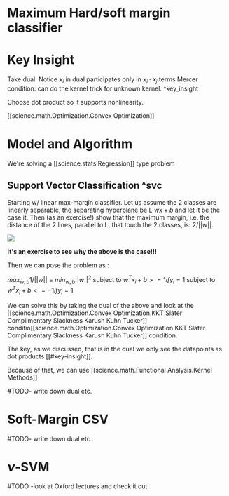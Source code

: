 
# Maximum Hard/soft margin classifier 

# Key Insight
Take dual. Notice $x_i$ in dual participates only in $x_i\cdot x_j$ terms 
Mercer condition:  can do the kernel trick for unknown kernel. ^key_insight

Choose dot product so it supports nonlinearity.


[[science.math.Optimization.Convex Optimization]]

# Model and Algorithm

We're solving a [[science.stats.Regression]] type problem

## Support Vector Classification ^svc

Starting w/ linear max-margin classifier. Let us assume the 2 classes are linearly separable,  the separating hyperplane be L $wx+b$ and let it be the case it. Then
(as an exercise!) show that the maximum margin, i.e. the distance of the 2 lines, parallel to L, that touch the 2 classes, is:
$2/||w||$.

![](https://vitalflux.com/wp-content/uploads/2020/07/Screenshot-2020-07-07-at-3.44.38-PM-300x162.png)

__It's an exercise to see why the above is the case!!!__

Then we can pose the problem as :

$max_{w,b} 1/||w||$  = $min_{w,b} ||w||^2$
$\text{subject to } w^Tx_i+b>=1 if y_i=1$
$\text{subject to } w^Tx_i+b<=-1 if y_i=1$

We can solve this by taking the dual of the above and look at the [[science.math.Optimization.Convex Optimization.KKT Slater Complimentary Slackness Karush Kuhn Tucker]] conditio[[science.math.Optimization.Convex Optimization.KKT Slater Complimentary Slackness Karush Kuhn Tucker]] condition.

The key, as we discussed, that is in the dual we only see the datapoints as dot products [[#key-insight]]. 

Because of that, we can use [[science.math.Functional Analysis.Kernel Methods]]

#TODO- write down dual etc.

# Soft-Margin CSV

#TODO- write down dual etc.


# $\nu$-SVM

#TODO -look at Oxford lectures and check it out.




